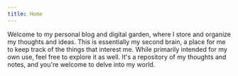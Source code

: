 ```yaml
---
title: Home
---
```

Welcome to my personal blog and digital garden, where I store and organize my thoughts and ideas. This is essentially my second brain, a place for me to keep track of the things that interest me. While primarily intended for my own use, feel free to explore it as well. It's a repository of my thoughts and notes, and you're welcome to delve into my world.
